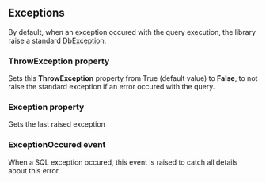 ## Exceptions

By default, when an exception occured with the query execution, the library raise a standard [DbException](https://docs.microsoft.com/en-us/dotnet/api/system.data.common.dbexception).

### ThrowException property

Sets this **ThrowException** property from True (default value) to **False**, to not raise the standard exception if an error occured with the query.

### Exception property

Gets the last raised exception 

### ExceptionOccured event

When a SQL exception occured, this event is raised to catch all details about this error.
